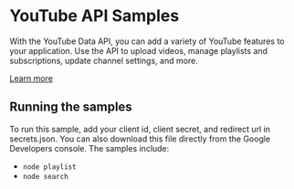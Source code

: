 # YouTube API Samples

With the YouTube Data API, you can add a variety of YouTube features to your application. Use the API to upload videos, manage playlists and subscriptions, update channel settings, and more.

[Learn more](https://developers.google.com/youtube/v3/)

## Running the samples

To run this sample, add your client id, client secret, and redirect url in secrets.json.  You can also download this file directly from the Google Developers console.  The samples include:

- `node playlist`
- `node search`
